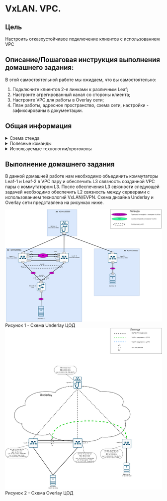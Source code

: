 # VxLAN. VPC.

## Цель
Настроить отказоустойчивое подключение клиентов с использованием VPC

## Описание/Пошаговая инструкция выполнения домашнего задания:
В этой самостоятельной работе мы ожидаем, что вы самостоятельно:

1. Подключите клиентов 2-я линками к различным Leaf;
2. Настроите агрегированный канал со стороны клиента;
3. Настроите VPC для работы в Overlay сети;
4. План работы, адресное пространство, схема сети, настройки - зафиксированы в документации.

## Общая информация

<details>

<summary> Схема стенда </summary>
  
![alt-текст](https://github.com/ilya0693/Design-DC-Networks/blob/main/Homework6/%D0%A1%D1%85%D0%B5%D0%BC%D0%B0%20%D1%81%D1%82%D0%B5%D0%BD%D0%B4%D0%B0%20EVE-NG.png "Схема стенда EVE-NG")

</details>

<details> 

<summary>Полезные команды </summary>

```
show nve peers
show nve vni
show vxlan interface
show bgp l2vpn evpn summary
show bgp l2vpn evpn
show l2route evpn mac all
show vpc brief
```

</details>

<details> 

<summary> Используемые технологии/протоколы </summary>

**_EVPN (Ethernet over VPN)_** - технология, обеспечивающая передачу L2 трафика через WAN каналы связи (не имеющие прямой связности L2). Данная технология реализуется с использованием взаимодействия следующих протоколов:
–	BGP - информация о месторасположении узла-оконечного устройства с точки зрения EVPN;
–	VXLAN - передача L2 сегментов в инкапсулированном виде через IP/UDP;

**_BGP_** — Протокол динамической маршрутизации. Протокол BGP имеет уникальную (относительно иных протоколов маршрутизации) возможность передавать расширенную информацию в данных Multiprotocol BGP (MP-BGP). В сети ЦОДа данная возможность используется для обеспечения работы технологии EVPN: через протокол BGP между коммутаторами происходит обмен следующими данными по местонахождению узлов-клиентов EVPN:
  *	IP адреса устройств в EVPN;
  *	MAC адреса устройств в EVPN;
  *	За каким устройством (с точки зрения топологии BGP) находятся узлы-клиенты сети EVPN, на какое устройство следует отправлять инкапсулированные VXLAN пакеты для целевого узла.

**_VxLAN_** — технология инкапсуляции L2 фреймов в IP пакеты (UDP протокол). Технология стандартизирована в RFC7348. VXLAN не обеспечивает шифрования данных. Каждый VXLAN идентифицируется уникальным VNID (Virtual Network ID). VXLAN предоставляет следующие возможности:
  *	24 бит VNID (более 16 млн уникальных ID);
  *	Передача L2 трафика через L3 сети (MAC in UDP);
  *	Совместно с EVPN, BGP обеспечивается целевая доставка L2 фреймов получателю: минимизируется количество широковещательных фреймов через WAN каналы связи;
  *	Если L3 Underlay сеть обеспечивает балансировку между несколькими WAN каналами связи, то VXLAN (аналогично любому другому UDP трафику) может использовать возможности балансировки трафика для обеспечения равномерной нагрузки каналов связи;
  *	Использует один порт UDP/4789 для входящих пакетов (для более равномерной балансировки инкапсулированного трафика транспортная сеть [Underlay] должна обеспечивать балансировку по UDP порту источника, назначения).
  
**_vPC (Virtual Port-Channel)_** - Cisco проприетарная технология виртуализиции, которая позволяет объединить два коммутатора Nexus в единое логическое L2 устройство с точки зрения нижестоящих коммутаторов или устройств (серверов). Технология относится к семейству протоколов под названием MCEC - Multichassis EtherChannel (MLAG), в чем-то даже похожа на технологии объединения коммутаторов Catalyst - VSS и StackWise. Основное отличие от VSS состоит в том, что в vPC каждый коммутатор имеет независимый Control Plane и Management Plane, это дает гарантию того, что при отказе какого-либо компонента в ПО (OSPF процесс, например), сеть продолжит функционировать, в отличие от VSS, где сбой OSPF на Active коммутаторе не вызовет переключения Control Plane на Standby.

</details>

## Выполнение домашнего задания

В данной домашней работе нам необходимо объединить коммутаторы Leaf-1 и Leaf-2 в VPC пару и обеспечить L3 связность созданной VPC пары с коммутатором L3. После обеспечения L3 связности следующей задачей необходимо обеспечить L2 связность между серверами с использованием технологий VxLAN/EVPN. Схема дизайна Underlay и Overlay сети представлена на рисунках ниже. 

![alt-текст](https://github.com/ilya0693/Design-DC-Networks/blob/main/Homework7/%D0%A1%D1%85%D0%B5%D0%BC%D0%B0%20%D1%81%D0%B5%D1%82%D0%B8%20%D0%A6%D0%9E%D0%94%20(%D0%94%D0%971)%20v1.0-VPC.drawio.png "Схема Underlay ЦОД")
Рисунок 1 - Схема Underlay ЦОД
![alt-текст](https://github.com/ilya0693/Design-DC-Networks/blob/main/Homework7/%D0%A1%D1%85%D0%B5%D0%BC%D0%B0%20%D1%81%D0%B5%D1%82%D0%B8%20%D0%A6%D0%9E%D0%94%20(%D0%94%D0%971)%20v1.0-VPC%20Overlay.drawio.png "Схема Overlay ЦОД")
Рисунок 2 - Схема Overlay ЦОД


